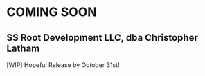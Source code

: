 COMING SOON
============


SS Root Development LLC, dba Christopher Latham
-----------------------------------------------


[WIP] Hopeful Release by October 31st!

